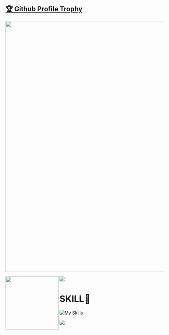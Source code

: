 <a href="https://github.com/kojake/github-profile-trophy"><h2>🏆 Github Profile Trophy</h2></a>
<a href="https://github.com/kojake/github-profile-trophy">
  <img width=800 src="https://github-profile-trophy.vercel.app/?username=kojake&column=8&theme=gruvbox&no-frame=true"/>
</a>

<div>
  <img height="170" align="left" src="https://github-readme-stats.vercel.app/api?username=kojake&count_private=true&include_all_commits=true" />
  <img src="https://github-readme-stats.vercel.app/api/top-langs/?username=kojake&layout=compact" />
</div>

<h1>SKILL💪</h1>

[![My Skills](https://skillicons.dev/icons?i=swift,python,html,css,flask,github,firebase)](https://skillicons.dev)

![](https://media.giphy.com/media/VLqL80oOjQal1a2UUu/giphy.gif)
